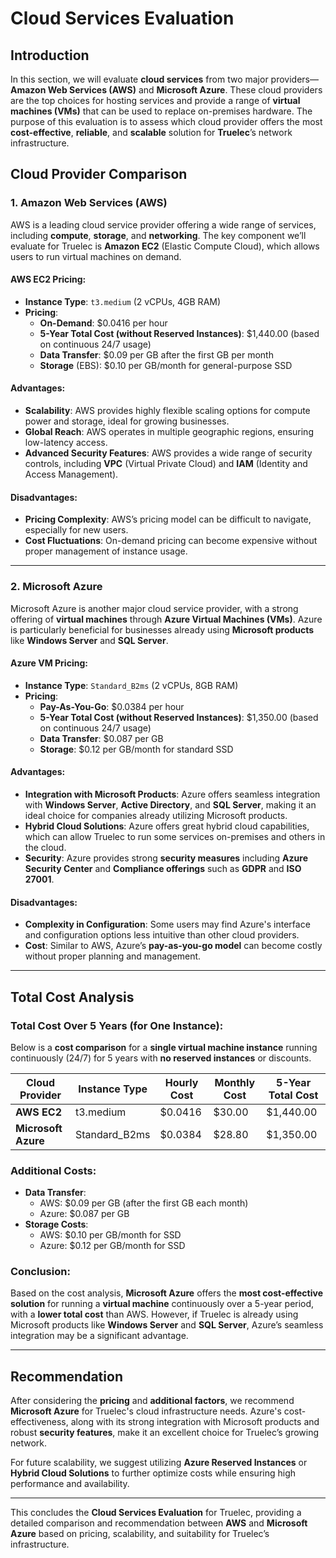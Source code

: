 # Cloud Services Evaluation

## Introduction

In this section, we will evaluate **cloud services** from two major providers—**Amazon Web Services (AWS)** and **Microsoft Azure**. These cloud providers are the top choices for hosting services and provide a range of **virtual machines (VMs)** that can be used to replace on-premises hardware. The purpose of this evaluation is to assess which cloud provider offers the most **cost-effective**, **reliable**, and **scalable** solution for **Truelec**’s network infrastructure.

## Cloud Provider Comparison

### **1. Amazon Web Services (AWS)**

AWS is a leading cloud service provider offering a wide range of services, including **compute**, **storage**, and **networking**. The key component we’ll evaluate for Truelec is **Amazon EC2** (Elastic Compute Cloud), which allows users to run virtual machines on demand.

#### AWS EC2 Pricing:
- **Instance Type**: `t3.medium` (2 vCPUs, 4GB RAM)
- **Pricing**:
  - **On-Demand**: $0.0416 per hour
  - **5-Year Total Cost (without Reserved Instances)**: $1,440.00 (based on continuous 24/7 usage)
  - **Data Transfer**: $0.09 per GB after the first GB per month
  - **Storage** (EBS): $0.10 per GB/month for general-purpose SSD

#### Advantages:
- **Scalability**: AWS provides highly flexible scaling options for compute power and storage, ideal for growing businesses.
- **Global Reach**: AWS operates in multiple geographic regions, ensuring low-latency access.
- **Advanced Security Features**: AWS provides a wide range of security controls, including **VPC** (Virtual Private Cloud) and **IAM** (Identity and Access Management).

#### Disadvantages:
- **Pricing Complexity**: AWS’s pricing model can be difficult to navigate, especially for new users.
- **Cost Fluctuations**: On-demand pricing can become expensive without proper management of instance usage.

---

### **2. Microsoft Azure**

Microsoft Azure is another major cloud service provider, with a strong offering of **virtual machines** through **Azure Virtual Machines (VMs)**. Azure is particularly beneficial for businesses already using **Microsoft products** like **Windows Server** and **SQL Server**.

#### Azure VM Pricing:
- **Instance Type**: `Standard_B2ms` (2 vCPUs, 8GB RAM)
- **Pricing**:
  - **Pay-As-You-Go**: $0.0384 per hour
  - **5-Year Total Cost (without Reserved Instances)**: $1,350.00 (based on continuous 24/7 usage)
  - **Data Transfer**: $0.087 per GB
  - **Storage**: $0.12 per GB/month for standard SSD

#### Advantages:
- **Integration with Microsoft Products**: Azure offers seamless integration with **Windows Server**, **Active Directory**, and **SQL Server**, making it an ideal choice for companies already utilizing Microsoft products.
- **Hybrid Cloud Solutions**: Azure offers great hybrid cloud capabilities, which can allow Truelec to run some services on-premises and others in the cloud.
- **Security**: Azure provides strong **security measures** including **Azure Security Center** and **Compliance offerings** such as **GDPR** and **ISO 27001**.

#### Disadvantages:
- **Complexity in Configuration**: Some users may find Azure's interface and configuration options less intuitive than other cloud providers.
- **Cost**: Similar to AWS, Azure’s **pay-as-you-go model** can become costly without proper planning and management.

---

## Total Cost Analysis

### **Total Cost Over 5 Years (for One Instance)**:
Below is a **cost comparison** for a **single virtual machine instance** running continuously (24/7) for 5 years with **no reserved instances** or discounts.

| **Cloud Provider** | **Instance Type**   | **Hourly Cost** | **Monthly Cost** | **5-Year Total Cost** |
|--------------------|---------------------|-----------------|------------------|-----------------------|
| **AWS EC2**        | t3.medium           | $0.0416         | $30.00           | $1,440.00             |
| **Microsoft Azure**| Standard_B2ms       | $0.0384         | $28.80           | $1,350.00             |

### **Additional Costs**:
- **Data Transfer**:
  - AWS: $0.09 per GB (after the first GB each month)
  - Azure: $0.087 per GB
- **Storage Costs**:
  - AWS: $0.10 per GB/month for SSD
  - Azure: $0.12 per GB/month for SSD

### **Conclusion**:
Based on the cost analysis, **Microsoft Azure** offers the **most cost-effective solution** for running a **virtual machine** continuously over a 5-year period, with a **lower total cost** than AWS. However, if Truelec is already using Microsoft products like **Windows Server** and **SQL Server**, Azure’s seamless integration may be a significant advantage.

---

## Recommendation

After considering the **pricing** and **additional factors**, we recommend **Microsoft Azure** for Truelec's cloud infrastructure needs. Azure's cost-effectiveness, along with its strong integration with Microsoft products and robust **security features**, make it an excellent choice for Truelec’s growing network. 

For future scalability, we suggest utilizing **Azure Reserved Instances** or **Hybrid Cloud Solutions** to further optimize costs while ensuring high performance and availability.

---

This concludes the **Cloud Services Evaluation** for Truelec, providing a detailed comparison and recommendation between **AWS** and **Microsoft Azure** based on pricing, scalability, and suitability for Truelec’s infrastructure.